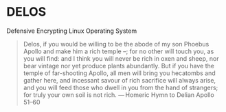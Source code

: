 # DELOS
Defensive Encrypting Linux Operating System

> Delos, if you would be willing to be the abode of my son Phoebus Apollo and make him a rich temple –; for no other will touch you, as you will find: and I think you will never be rich in oxen and sheep, nor bear vintage nor yet produce plants abundantly. But if you have the temple of far-shooting Apollo, all men will bring you hecatombs and gather here, and incessant savour of rich sacrifice will always arise, and you will feed those who dwell in you from the hand of strangers; for truly your own soil is not rich.
>— Homeric Hymn to Delian Apollo 51–60
